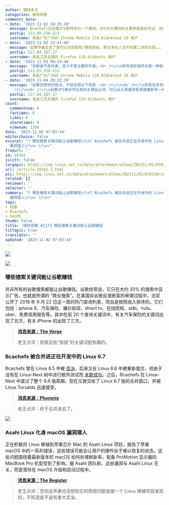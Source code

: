 ```yaml
---
author: 硬核老王
categories: 硬核观察
comments_data:
- date: '2023-11-02 18:25:20'
  message: Bcachefs应该像ZFS那样作为一个模块。ZFS作为模块的主要原因是许可证，他们也考虑过换许可证，但是这要得到所有贡献者的同意，包括已经联系不上、甚至包括已经去世的人（都去世了还要他们同意吗？），最后没改成。
  postip: 113.65.250.213
  username: 来自广东广州的 Chrome Mobile 118.0|Android 10 用户
- date: '2023-11-02 22:41:08'
  message: 如果作者去世了就可以无视版权/更改授权，那太多的人见不到第二天的太阳。。。
  postip: 117.84.167.17
  username: 来自江苏无锡的 Firefox 119.0|Ubuntu 用户
- date: '2023-11-03 08:14:46'
  message: "贡献者不是作者，至少不是主要的作者。<br />\r\n软件授权虽然也是一种知识产权，但还是有些区别的。我不了解相关法律，不妨假设一种情景：如果ZFS的所有在世贡献者都同意改成GPL协议，但是已经去世的个别贡献者自然不可能同意或反对，导致协议还是没法更改。这是一种讽刺的事情，跟作者去世之后受到版权法保护几十年不一样。"
  postip: 113.65.250.213
  username: 来自广东广州的 Chrome Mobile 118.0|Android 10 用户
- date: '2023-11-04 20:22:39'
  message: "如果同意你的观点，不妨设想以下场景：<br />\r\n<br />\r\n所有在世贡献者都不同意改成GPL，于是管理层把这些人都送去见了上帝。已经去世的贡献者自然不可能同意或反对，于是乎管理者可以任意处置。。。<br
    />\r\n<br />\r\n如果ZFS换许可证真的关键且必须，可以从头照着原有思路重新写一份。。。"
  postip: 117.84.167.17
  username: 来自江苏无锡的 Firefox 119.0|Ubuntu 用户
count:
  commentnum: 4
  favtimes: 0
  likes: 0
  sharetimes: 0
  viewnum: 1260
date: '2023-11-02 07:03:34'
editorchoice: false
excerpt: "? 哪些搜索关键词能让谷歌赚钱\r\n? Bcachefs 被合并进正在开发中的 Linux 6.7\r\n? Asahi Linux 化身 macOS
  漏洞猎人\r\n» \r\n»"
fromurl: ''
id: 16342
islctt: false
largepic: https://img.linux.net.cn/data/attachment/album/202311/02/070230rzgxpyhhypigk6ip.jpg
url: /article-16342-1.html
pic: https://img.linux.net.cn/data/attachment/album/202311/02/070230rzgxpyhhypigk6ip.jpg.thumb.jpg
related: []
reviewer: ''
selector: ''
summary: "? 哪些搜索关键词能让谷歌赚钱\r\n? Bcachefs 被合并进正在开发中的 Linux 6.7\r\n? Asahi Linux 化身 macOS
  漏洞猎人\r\n» \r\n»"
tags:
- 谷歌
- Bcachefs
- macOS
thumb: false
title: '硬核观察 #1173 哪些搜索关键词能让谷歌赚钱'
titlepic: true
translator: ''
updated: '2023-11-02 07:03:34'
---
```


![](https://img.linux.net.cn/data/attachment/album/202311/02/070230rzgxpyhhypigk6ip.jpg)


![](https://img.linux.net.cn/data/attachment/album/202311/02/070238ag0tsz76k98rlr4h.jpg)


### 哪些搜索关键词能让谷歌赚钱


并非所有的谷歌搜索都能让谷歌赚钱。谷歌经常说，它只在大约 20% 的搜索中显示广告，也就是所谓的 “商业搜索”。在美国诉谷歌反垄断案的审理过程中，法官公开了 2018 年 9 月 22 日这一周的热门查询列表，而且是按照收入排序的。它们包括：iphone 8、汽车保险、廉价航班、direct tv、在线院校、at&t、hulu、uber、免费信用报告等。其中在前 20 个查询关键词中，有关汽车保险的关键词出现了五次，有关 iPhone 的出现了三次。



> 
> **[消息来源：The Verge](https://www.theverge.com/2023/11/1/23941766/google-antitrust-trial-search-queries-ad-money)**
> 
> 
> 



> 
> 老王点评：观察这些“值钱”的关键词挺有趣的。
> 
> 
> 


### 


### Bcachefs 被合并进正在开发中的 Linux 6.7


Bcachefs 曾在 Linux 6.5 中被 [否决](/article-15989-1.html)，后来又在 Linux 6.6 中被重新提交，但由于没有在 Linux-Next 树中进行额外测试而 [未能成功](/article-16172-1.html)。之后，Bcachefs 在 Linux-Next 中度过了整个 6.6 版周期，现在又提交给了 Linux 6.7 版的合并窗口，并被 Linus Torvalds 迅速接受。



> 
> **[消息来源：Phoronix](https://www.phoronix.com/news/Bcachefs-Merged-Linux-6.7)**
> 
> 
> 



> 
> 老王点评：终于合并进去了。
> 
> 
> 


![](https://img.linux.net.cn/data/attachment/album/202311/02/070317snhhr07tzbgeriao.jpg)


### Asahi Linux 化身 macOS 漏洞猎人


正在积极将 Linux 移植到苹果芯片 Mac 的 Asahi Linux 项目，报告了苹果 macOS 中的一系列错误，这些错误可能会让用户的硬件处于难以恢复的状态。这些问题围绕着最新版本的 macOS 如何处理刷新率，配备 ProMotion 显示器的 MacBook Pro 机型受到了影响。据 Asahi 团队称，这些漏洞与 Asahi Linux 无关，而是潜伏在 macOS 升级和启动过程中。



> 
> **[消息来源：The Register](https://www.theregister.com/2023/11/01/asahi_linux_mac_black_screen/)**
> 
> 
> 



> 
> 老王点评：恐怕连苹果也没想到它的质控问题是被一个 Linux 移植项目发现的，不知道是不是有重大奖金。
> 
> 
>